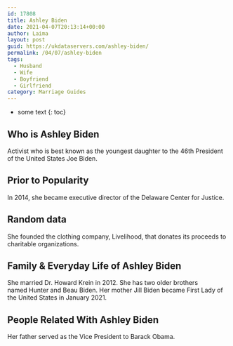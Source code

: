 ```yaml
---
id: 17808
title: Ashley Biden
date: 2021-04-07T20:13:14+00:00
author: Laima
layout: post
guid: https://ukdataservers.com/ashley-biden/
permalink: /04/07/ashley-biden
tags:
  - Husband
  - Wife
  - Boyfriend
  - Girlfriend
category: Marriage Guides
---
```


* some text
{: toc}


## Who is Ashley Biden
                  
                  
                  
Activist who is best known as the youngest daughter to the 46th President of the United States Joe Biden. 
                  
              
            
              
            
                
                
                
## Prior to Popularity
                  
                  
                  
In 2014, she became executive director of the Delaware Center for Justice. 
                  
              
            
              
            
                
                
                
## Random data
                  
                  
                  
She founded the clothing company, Livelihood, that donates its proceeds to charitable organizations. 
                  
              
            
              
            
                
                
                
## Family & Everyday Life of Ashley Biden
                  
                  
                  
She married Dr. Howard Krein in 2012. She has two older brothers named Hunter and Beau Biden. Her mother Jill Biden became First Lady of the United States in January 2021.
                  
              
            
              
            
                
                
                
## People Related With Ashley Biden
                  
                  
                  
Her father served as the Vice President to Barack Obama. 
                  
              
            
              
            
                
              
            
              
              
            
            
              
            
          
          
          